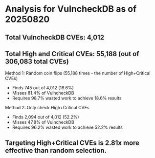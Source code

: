 # Analysis for VulncheckDB as of 20250820

## Total VulncheckDB CVEs: 4,012
## Total High and Critical CVEs: 55,188 (out of 306,083 total CVEs)

Method 1: Random coin flips (55,188 times - the number of High+Critical CVEs)
  - Finds 745 out of 4,012 (18.6%)
  - Misses 81.4% of VulncheckDB
  - Requires 98.7% wasted work to achieve 18.6% results

Method 2: Only check High+Critical CVEs
  - Finds 2,094 out of 4,012 (52.2%)
  - Misses 47.8% of VulncheckDB
  - Requires 96.2% wasted work to achieve 52.2% results

## Targeting High+Critical CVEs is 2.81x more effective than random selection.
